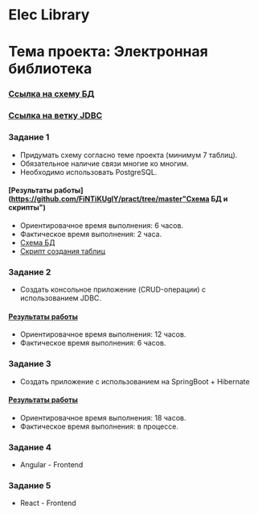 # Elec Library
# Тема проекта: Электронная библиотека

### [Ссылка на схему БД](https://github.com/FiNTiKUglY/pract/blob/master/schema.png "Схема БД - Электронная библиотека")
### [Ссылка на ветку JDBC](https://github.com/FiNTiKUglY/pract/tree/jdbc "Ветка для JDBC приложения")  

### Задание 1
* Придумать схему согласно теме проекта (минимум 7 таблиц). 
* Обязательное наличие связи многие ко многим. 
* Необходимо использовать PostgreSQL.

#### [Результаты работы](https://github.com/FiNTiKUglY/pract/tree/master"Схема БД и скрипты")
* Ориентировачное время выполнения: 6 часов.
* Фактическое время выполнения: 2 часа.
* [Схема БД](https://github.com/FiNTiKUglY/pract/blob/master/schema.png)
* [Скрипт создания таблиц](https://github.com/FiNTiKUglY/pract/blob/master/script.pgsql)

### Задание 2
* Создать консольное приложение (CRUD-операции) с использованием JDBC.

#### [Результаты работы](https://github.com/FiNTiKUglY/pract/tree/jdbc/task2/src "JDBC приложение")
* Ориентировачное время выполнения: 12 часов.
* Фактическое время выполнения: 6 часов.

### Задание 3
* Создать приложение с использованием на SpringBoot + Hibernate

#### [Результаты работы](https://github.com/FiNTiKUglY/pract/tree/master/libraryapi/src/main/java/com/library/api/libraryapi "Java Spring приложение")
* Ориентировачное время выполнения: 18 часов.
* Фактическое время выполнения: в процессе.

### Задание 4
* Angular - Frontend

### Задание 5
* React - Frontend